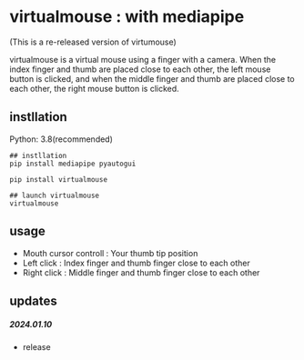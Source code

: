 # virtualmouse : with mediapipe

(This is a re-released version of virtumouse)

virtualmouse is a virtual mouse using a finger with a camera. When the index finger and thumb are placed close to each other, the left mouse button is clicked, and when the middle finger and thumb are placed close to each other, the right mouse button is clicked. 


## instllation 

Python: 3.8(recommended)
```
## instllation
pip install mediapipe pyautogui

pip install virtualmouse

## launch virtualmouse
virtualmouse
```

## usage

* Mouth cursor controll : Your thumb tip position
* Left click : Index finger and thumb finger close to each other
* Right click : Middle finger and thumb finger close to each other

## updates

##### 2024.01.10
* release



